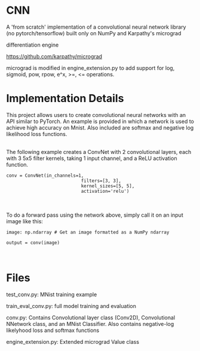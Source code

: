 <h1>CNN</h1>
A 'from scratch' implementation of a convolutional neural network library (no pytorch/tensorflow) built only on NumPy and Karpathy's micrograd 

differentiation engine 

https://github.com/karpathy/micrograd

micrograd is modified in engine_extension.py to add support for log, sigmoid, pow, rpow, e^x, >=, <= operations.

<h1>Implementation Details</h1>
This project allows users to create convolutional neural networks with an API similar to PyTorch. An example is provided in which a network is used to achieve high accuracy on Mnist. Also included are softmax and negative log likelihood loss functions.

<br>
<br>

The following example creates a ConvNet with 2 convolutional layers, each with 3 5x5 filter kernels, 
taking 1 input channel, and a ReLU activation function.

```
conv = ConvNet(in_channels=1,
                            filters=[3, 3],
                            kernel_sizes=[5, 5],
                            activation='relu')
```


<br>
<br>
To do a forward pass using the network above, simply call it on an input image like this:


```
image: np.ndarray # Get an image formatted as a NumPy ndarray

output = conv(image)

```

<br>

<h1>Files</h1>

test_conv.py: MNist training example

train_eval_conv.py: full model training and evaluation

conv.py: Contains Convolutional layer class (Conv2D), Convolutional NNetwork class, and an MNist Classifier. 
Also contains negative-log likelyhood loss and softmax functions

engine_extension.py: Extended micrograd Value class
